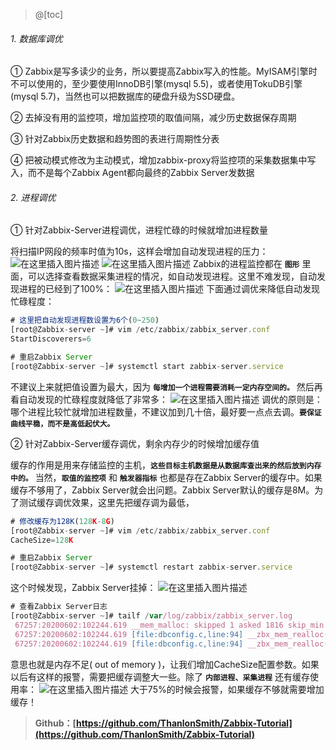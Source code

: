 ﻿>@[toc]
###### 1. 数据库调优
① Zabbix是写多读少的业务，所以要提高Zabbix写入的性能。MyISAM引擎时不可以使用的，至少要使用InnoDB引擎(mysql 5.5)，或者使用TokuDB引擎(mysql 5.7)，当然也可以把数据库的硬盘升级为SSD硬盘。

② 去掉没有用的监控项，增加监控项的取值间隔，减少历史数据保存周期

③ 针对Zabbix历史数据和趋势图的表进行周期性分表

④ 把被动模式修改为主动模式，增加zabbix-proxy将监控项的采集数据集中写入，而不是每个Zabbix Agent都向最终的Zabbix Server发数据
###### 2. 进程调优
① 针对Zabbix-Server进程调优，进程忙碌的时候就增加进程数量

将扫描IP网段的频率时值为10s，这样会增加自动发现进程的压力：
![在这里插入图片描述](https://img-blog.csdnimg.cn/20200602214041801.png?x-oss-process=image/watermark,type_ZmFuZ3poZW5naGVpdGk,shadow_10,text_aHR0cHM6Ly9ibG9nLmNzZG4ubmV0L1RoYW5sb24=,size_16,color_FFFFFF,t_70)
![在这里插入图片描述](https://img-blog.csdnimg.cn/20200602214049405.png?x-oss-process=image/watermark,type_ZmFuZ3poZW5naGVpdGk,shadow_10,text_aHR0cHM6Ly9ibG9nLmNzZG4ubmV0L1RoYW5sb24=,size_16,color_FFFFFF,t_70)
Zabbix的进程监控都在 **`图形`** 里面，可以选择查看数据采集进程的情况，如自动发现进程。这里不难发现，自动发现进程的已经到了100%：
![在这里插入图片描述](https://img-blog.csdnimg.cn/20200602215731375.png?x-oss-process=image/watermark,type_ZmFuZ3poZW5naGVpdGk,shadow_10,text_aHR0cHM6Ly9ibG9nLmNzZG4ubmV0L1RoYW5sb24=,size_16,color_FFFFFF,t_70)
下面通过调优来降低自动发现忙碌程度：
```js
# 这里把自动发现进程数设置为6个(0~250)
[root@Zabbix-server ~]# vim /etc/zabbix/zabbix_server.conf 
StartDiscoverers=6

# 重启Zabbix Server
[root@Zabbix-server ~]# systemctl start zabbix-server.service
```
不建议上来就把值设置为最大，因为 **`每增加一个进程需要消耗一定内存空间的。`** 然后再看自动发现的忙碌程度就降低了非常多：
![在这里插入图片描述](https://img-blog.csdnimg.cn/20200602220910367.png?x-oss-process=image/watermark,type_ZmFuZ3poZW5naGVpdGk,shadow_10,text_aHR0cHM6Ly9ibG9nLmNzZG4ubmV0L1RoYW5sb24=,size_16,color_FFFFFF,t_70)
调优的原则是：哪个进程比较忙就增加进程数量，不建议加到几十倍，最好要一点点去调。**`要保证曲线平稳，而不是高低起伏大。`**

② 针对Zabbix-Server缓存调优，剩余内存少的时候增加缓存值

缓存的作用是用来存储监控的主机，**`这些目标主机数据是从数据库查出来的然后放到内存中的。`** 当然，**`取值的监控项`** 和 **`触发器指标`** 也都是存在Zabbix Server的缓存中。如果缓存不够用了，Zabbix Server就会出问题。Zabbix Server默认的缓存是8M。为了测试缓存调优效果，这里先把缓存调为最低，
```js
# 修改缓存为128K(128K-8G)
[root@Zabbix-server ~]# vim /etc/zabbix/zabbix_server.conf 
CacheSize=128K

# 重启Zabbix Server
[root@Zabbix-server ~]# systemctl restart zabbix-server.service
```
这个时候发现，Zabbix Server挂掉：
![在这里插入图片描述](https://img-blog.csdnimg.cn/20200602222212311.png?x-oss-process=image/watermark,type_ZmFuZ3poZW5naGVpdGk,shadow_10,text_aHR0cHM6Ly9ibG9nLmNzZG4ubmV0L1RoYW5sb24=,size_16,color_FFFFFF,t_70)
```js
# 查看Zabbix Server日志
[root@Zabbix-server ~]# tailf /var/log/zabbix/zabbix_server.log
 67257:20200602:102244.619 __mem_malloc: skipped 1 asked 1816 skip_min 1104 skip_max 1104
 67257:20200602:102244.619 [file:dbconfig.c,line:94] __zbx_mem_realloc(): out of memory (requested 1816 bytes)
 67257:20200602:102244.619 [file:dbconfig.c,line:94] __zbx_mem_realloc(): please increase CacheSize configuration parameter
```
意思也就是内存不足( out of memory )，让我们增加CacheSize配置参数。如果以后有这样的报警，需要把缓存调整大一些。除了 **`内部进程、采集进程`** 还有缓存使用率：
![在这里插入图片描述](https://img-blog.csdnimg.cn/20200602222925219.png?x-oss-process=image/watermark,type_ZmFuZ3poZW5naGVpdGk,shadow_10,text_aHR0cHM6Ly9ibG9nLmNzZG4ubmV0L1RoYW5sb24=,size_16,color_FFFFFF,t_70)
大于75%的时候会报警，如果缓存不够就需要增加缓存！
>**Github：[https://github.com/ThanlonSmith/Zabbix-Tutorial](https://github.com/ThanlonSmith/Zabbix-Tutorial)**
